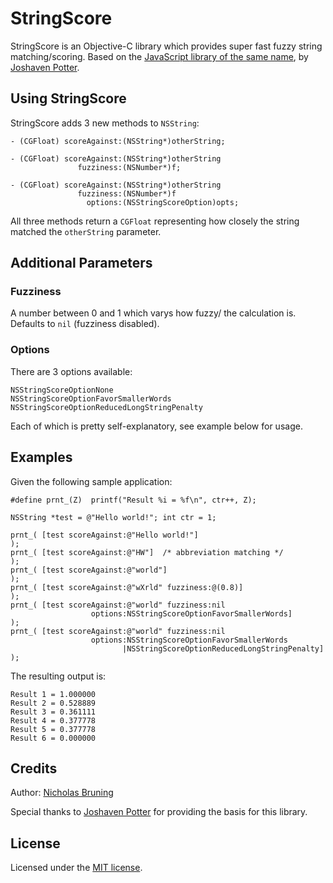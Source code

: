 # StringScore

StringScore is an Objective-C library which provides super fast fuzzy string matching/scoring. Based on the [JavaScript library of the same name](https://github.com/joshaven/string_score), by [Joshaven Potter](https://github.com/joshaven).

## Using StringScore

StringScore adds 3 new methods to `NSString`:

````
- (CGFloat) scoreAgainst:(NSString*)otherString;

- (CGFloat) scoreAgainst:(NSString*)otherString 
               fuzziness:(NSNumber*)f;
               
- (CGFloat) scoreAgainst:(NSString*)otherString 
               fuzziness:(NSNumber*)f 
                 options:(NSStringScoreOption)opts;
````

All three methods return a `CGFloat` representing how closely the string matched the `otherString` parameter.


## Additional Parameters
### Fuzziness

A number between 0 and 1 which varys how fuzzy/ the calculation is. Defaults to `nil` (fuzziness disabled).

### Options

There are 3 options available: 

````
NSStringScoreOptionNone
NSStringScoreOptionFavorSmallerWords
NSStringScoreOptionReducedLongStringPenalty
````

Each of which is pretty self-explanatory, see example below for usage.


## Examples

Given the following sample application:

````
#define prnt_(Z)  printf("Result %i = %f\n", ctr++, Z); 

NSString *test = @"Hello world!"; int ctr = 1;

prnt_( [test scoreAgainst:@"Hello world!"]                             );
prnt_( [test scoreAgainst:@"HW"]  /* abbreviation matching */          ); 
prnt_( [test scoreAgainst:@"world"]                                    );
prnt_( [test scoreAgainst:@"wXrld" fuzziness:@(0.8)]                   );
prnt_( [test scoreAgainst:@"world" fuzziness:nil 
                  options:NSStringScoreOptionFavorSmallerWords]        );
prnt_( [test scoreAgainst:@"world" fuzziness:nil 
                  options:NSStringScoreOptionFavorSmallerWords
                         |NSStringScoreOptionReducedLongStringPenalty] );

````
The resulting output is:

````
Result 1 = 1.000000
Result 2 = 0.528889
Result 3 = 0.361111
Result 4 = 0.377778
Result 5 = 0.377778
Result 6 = 0.000000
````

## Credits

Author: [Nicholas Bruning](https://github.com/thetron)

Special thanks to [Joshaven Potter](https://github.com/joshaven) for providing the basis for this library.

## License

Licensed under the [MIT license](http://www.opensource.org/licenses/mit-license.php).